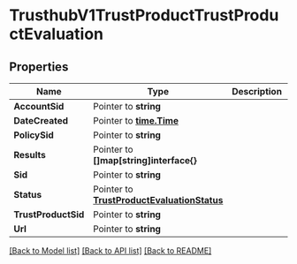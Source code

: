 # TrusthubV1TrustProductTrustProductEvaluation

## Properties

Name | Type | Description | Notes
------------ | ------------- | ------------- | -------------
**AccountSid** | Pointer to **string** |  |
**DateCreated** | Pointer to [**time.Time**](time.Time.md) |  |
**PolicySid** | Pointer to **string** |  |
**Results** | Pointer to **[]map[string]interface{}** |  |
**Sid** | Pointer to **string** |  |
**Status** | Pointer to [**TrustProductEvaluationStatus**](trust_product_evaluation_status.md) |  |
**TrustProductSid** | Pointer to **string** |  |
**Url** | Pointer to **string** |  |

[[Back to Model list]](../README.md#documentation-for-models) [[Back to API list]](../README.md#documentation-for-api-endpoints) [[Back to README]](../README.md)


